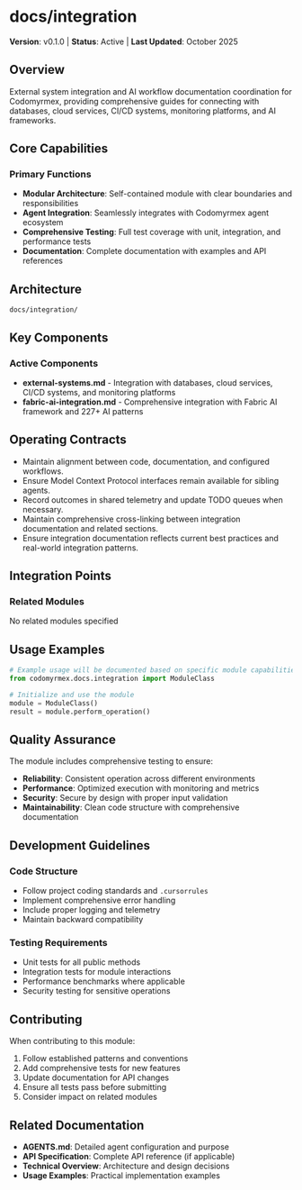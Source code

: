 # docs/integration

**Version**: v0.1.0 | **Status**: Active | **Last Updated**: October 2025

## Overview

External system integration and AI workflow documentation coordination for Codomyrmex, providing comprehensive guides for connecting with databases, cloud services, CI/CD systems, monitoring platforms, and AI frameworks.

## Core Capabilities

### Primary Functions
- **Modular Architecture**: Self-contained module with clear boundaries and responsibilities
- **Agent Integration**: Seamlessly integrates with Codomyrmex agent ecosystem
- **Comprehensive Testing**: Full test coverage with unit, integration, and performance tests
- **Documentation**: Complete documentation with examples and API references

## Architecture

```
docs/integration/
```

## Key Components

### Active Components
- **external-systems.md** - Integration with databases, cloud services, CI/CD systems, and monitoring platforms
- **fabric-ai-integration.md** - Comprehensive integration with Fabric AI framework and 227+ AI patterns

## Operating Contracts

- Maintain alignment between code, documentation, and configured workflows.
- Ensure Model Context Protocol interfaces remain available for sibling agents.
- Record outcomes in shared telemetry and update TODO queues when necessary.
- Maintain comprehensive cross-linking between integration documentation and related sections.
- Ensure integration documentation reflects current best practices and real-world integration patterns.

## Integration Points

### Related Modules
No related modules specified

## Usage Examples

```python
# Example usage will be documented based on specific module capabilities
from codomyrmex.docs.integration import ModuleClass

# Initialize and use the module
module = ModuleClass()
result = module.perform_operation()
```

## Quality Assurance

The module includes comprehensive testing to ensure:
- **Reliability**: Consistent operation across different environments
- **Performance**: Optimized execution with monitoring and metrics
- **Security**: Secure by design with proper input validation
- **Maintainability**: Clean code structure with comprehensive documentation

## Development Guidelines

### Code Structure
- Follow project coding standards and `.cursorrules`
- Implement comprehensive error handling
- Include proper logging and telemetry
- Maintain backward compatibility

### Testing Requirements
- Unit tests for all public methods
- Integration tests for module interactions
- Performance benchmarks where applicable
- Security testing for sensitive operations

## Contributing

When contributing to this module:
1. Follow established patterns and conventions
2. Add comprehensive tests for new features
3. Update documentation for API changes
4. Ensure all tests pass before submitting
5. Consider impact on related modules

## Related Documentation

- **AGENTS.md**: Detailed agent configuration and purpose
- **API Specification**: Complete API reference (if applicable)
- **Technical Overview**: Architecture and design decisions
- **Usage Examples**: Practical implementation examples
